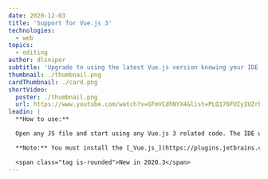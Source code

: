 ```yaml
---
date: 2020-12-03
title: 'Support for Vue.js 3'
technologies:
  - web
topics:
  - editing
author: dlsniper
subtitle: 'Upgrade to using the latest Vue.js version knowing your IDE will be there to help you.'
thumbnail: ./thumbnail.png
cardThumbnail: ./card.png
shortVideo:
  poster: ./thumbnail.png
  url: https://www.youtube.com/watch?v=GFmVCdhNYX4&list=PLQ176FUIyIUZrbrlz4AY1V8VzBJKZyVlW&index=142
leadin: |
  **How to use:**

  Open any JS file and start using any Vue.js 3 related code. The IDE will provide you assistance with code completion, refactoring, find usages, and more.

  **Note:** You must install the [_Vue.js_](https://plugins.jetbrains.com/plugin/9442-vue-js) support plugin from the IDE Marketplace via _Settings/Preferences | Plugins | Marketplace_ for this functionality to work.

  <span class="tag is-rounded">New in 2020.3</span>
---
```


